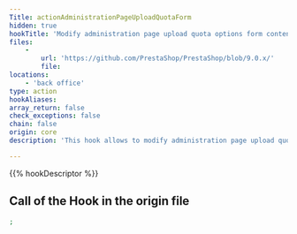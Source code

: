 ```yaml
---
Title: actionAdministrationPageUploadQuotaForm
hidden: true
hookTitle: 'Modify administration page upload quota options form content'
files:
    -
        url: 'https://github.com/PrestaShop/PrestaShop/blob/9.0.x/'
        file: 
locations:
    - 'back office'
type: action
hookAliases: 
array_return: false
check_exceptions: false
chain: false
origin: core
description: 'This hook allows to modify administration page upload quota options form FormBuilder'

---
```


{{% hookDescriptor %}}

## Call of the Hook in the origin file

```php
;
```

